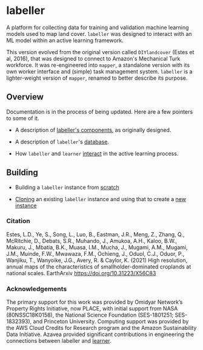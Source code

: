 # labeller

A platform for collecting data for training and validation machine learning models used to map land cover. `labeller` was designed to interact with an ML model within an active learning framework. 

This version evolved from the original version called `DIYlandcover` (Estes et al, 2016), that was designed to connect to Amazon's Mechanical Turk workforce. It was re-engineered into `mapper`, a standalone version with its own worker interface and (simple) task management system.  `labeller` is a lighter-weight version of `mapper`, renamed to better describe its purpose. 

## Overview

Documentation is in the process of being updated. Here are a few pointers to some of it. 

- A description of [labeller's components](docs/mapper-design.md), as originally designed.

- A description of `labeller`'s [database](docs/database.md).

- How `labeller` and `learner` [interact](docs/interactivity-design.md) in the active learning process. 

## Building

- Building a `labeller` instance from [scratch](docs/build-labeller.md)

- [Cloning](docs/create-ami.md) an existing `labeller` instance and using that to create a [new instance](docs/setting-up-new-labeller-instance.md)

### Citation

Estes, L.D., Ye, S., Song, L., Luo, B., Eastman, J.R., Meng, Z., Zhang, Q., McRitchie, D., Debats, S.R., Muhando, J., Amukoa, A.H., Kaloo, B.W., Makuru, J., Mbatia, B.K., Muasa, I.M., Mucha, J., Mugami, A.M., Mugami, J.M., Muinde, F.W., Mwawaza, F.M., Ochieng, J., Oduol, C.J., Oduor, P., Wanjiku, T., Wanyoike, J.G., Avery, R. & Caylor, K. (2021) High resolution, annual maps of the characteristics of smallholder-dominated croplands at national scales. EarthArxiv https://doi.org/10.31223/X56C83


### Acknowledgements

The primary support for this work was provided by Omidyar Network’s Property Rights Initiative, now PLACE, with initial support from NASA (80NSSC18K0158), the National Science Foundation (SES-1801251; SES-1832393), and Princeton University. Computing support was provided by the AWS Cloud Credits for Research program and the Amazon Sustainability Data Initiative. Azavea provided significant contributions in engineering the connections between labeller and [learner](https://github.com/agroimpacts/learner).